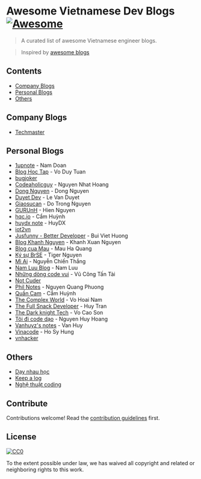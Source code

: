 # Awesome Vietnamese Dev Blogs [![Awesome](https://cdn.rawgit.com/sindresorhus/awesome/d7305f38d29fed78fa85652e3a63e154dd8e8829/media/badge.svg)](https://github.com/sindresorhus/awesome)

> A curated list of awesome Vietnamese engineer blogs.

> Inspired by [awesome blogs](https://github.com/pgilad/awesome-blogs)

## Contents

- [Company Blogs](#company-blogs)
- [Personal Blogs](#personal-blogs)
- [Others](#others)


## Company Blogs

- [Techmaster](https://techmaster.vn/posts)

## Personal Blogs

- [1upnote](https://1upnote.me/) - Nam Doan
- [Blog Hoc Tap](http://bloghoctap.com/) - Vo Duy Tuan
- [bugjoker](https://bugjoker.com/)
- [Codeaholicguy](https://codeaholicguy.com/) - Nguyen Nhat Hoang
- [Dong Nguyen](https://ndaidong.xyz/) - Dong Nguyen
- [Duyet Dev](https://blog.duyet.net/) - Le Van Duyet
- [Giaosucan](http://www.giaosucan.com/) - Do Trong Nguyen
- [GURUnH](https://gurunh.com/) - Hien Nguyen
- [hqc.io](https://hqc.io/) - Cẩm Huỳnh
- [huydx note](http://huydx.com) - HuyDX
- [iot2vn](https://iot2vn.com)
- [Jusfunny - Better Developer](https://jusfunny.wordpress.com/) - Bui Viet Huong
- [Blog Khanh Nguyen](http://khanhxnguyen.com/blog/) - Khanh Xuan Nguyen
- [Blog cua Mau](https://qmau.me/) - Mau Ha Quang
- [Ký sự BrSE](http://kysubrse.com/) - Tiger Nguyen
- [Mì Ai](http://ainoodle.tech) - Nguyễn Chiến Thắng
- [Nam Luu Blog](http://namluu.com/) - Nam Luu
- [Những dòng code vui](https://nhungdongcodevui.com) - Vũ Công Tấn Tài
- [Not Cuder](https://notcuder.com/)
- [Phil Notes](https://phuongnq.me/) - Nguyen Quang Phuong
- [Quần Cam](https://quan-cam.com/) - Cẩm Huỳnh
- [The Complex World](http://vhnam.github.io/) - Vo Hoai Nam
- [The Full Snack Developer](https://thefullsnack.com/) - Huy Tran
- [The Dark knight Tech](https://thedarkknighttech.com/) - Vo Cao Son
- [Tôi đi code dạo](https://toidicodedao.com/) - Nguyen Huy Hoang
- [Vanhuyz's notes](https://vanhuyz.com/) - Van Huy
- [Vinacode](https://vinacode.net/) - Ho Sy Hung
- [vnhacker](https://vnhacker.blogspot.jp/)

## Others

- [Dạy nhau học](https://daynhauhoc.com/)
- [Keep a log](https://kipalog.com/)
- [Nghệ thuật coding](https://nghethuatcoding.com/)

## Contribute

Contributions welcome! Read the [contribution guidelines](contributing.md) first.


## License

[![CC0](http://mirrors.creativecommons.org/presskit/buttons/88x31/svg/cc-zero.svg)](http://creativecommons.org/publicdomain/zero/1.0)

To the extent possible under law, we has waived all copyright and
related or neighboring rights to this work.
